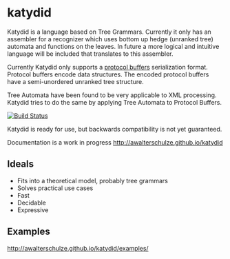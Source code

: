 katydid
=======

Katydid is a language based on Tree Grammars.
Currently it only has an assembler for a recognizer which uses bottom up hedge (unranked tree) automata and functions on the leaves.
In future a more logical and intuitive language will be included that translates to this assembler.

Currently Katydid only supports a [protocol buffers](http://code.google.com/p/protobuf/) serialization format.
Protocol buffers encode data structures.
The encoded protocol buffers have a semi-unordered unranked tree structure.

Tree Automata have been found to be very applicable to XML processing.
Katydid tries to do the same by applying Tree Automata to Protocol Buffers.

[![Build Status](https://drone.io/github.com/awalterschulze/katydid/status.png)](https://drone.io/github.com/awalterschulze/katydid/latest)

Katydid is ready for use, but backwards compatibility is not yet guaranteed.

Documentation is a work in progress http://awalterschulze.github.io/katydid

Ideals
------

 - Fits into a theoretical model, probably tree grammars
 - Solves practical use cases
 - Fast
 - Decidable
 - Expressive

Examples
--------

http://awalterschulze.github.io/katydid/examples/

